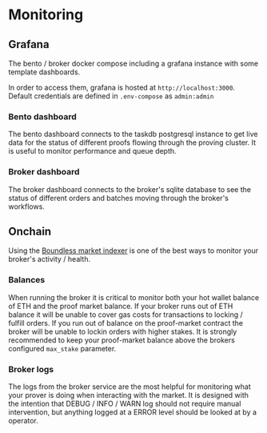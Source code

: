 # Monitoring

## Grafana
The bento / broker docker compose including a grafana instance with some template dashboards.

In order to access them, grafana is hosted at `http://localhost:3000`. Default credentials are defined in `.env-compose` as `admin:admin`

### Bento dashboard

The bento dashboard connects to the taskdb postgresql instance to get live data for the status of different proofs flowing through the proving cluster. It is useful to monitor performance and queue depth.

### Broker dashboard

The broker dashboard connects to the broker's sqlite database to see the status of different orders and batches moving through the broker's workflows.

## Onchain

Using the [Boundless market indexer](https://boundless-indexer-risczero.vercel.app/orders) is one of the best ways to monitor your broker's activity / health.

### Balances

When running the broker it is critical to monitor both your hot wallet balance of ETH and the proof market balance. If your broker runs out of ETH balance it will be unable to cover gas costs for transactions to locking / fulfill orders. If you run out of balance on the proof-market contract the broker will be unable to lockin orders with higher stakes. It is strongly recommended to keep your proof-market balance above the brokers configured `max_stake` parameter.

### Broker logs

The logs from the broker service are the most helpful for monitoring what your prover is doing when interacting with the market. It is designed with the intention that DEBUG / INFO / WARN log should not require manual intervention, but anything logged at a ERROR level should be looked at by a operator.